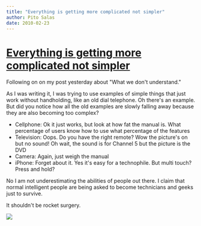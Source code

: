 ```yaml
---
title: "Everything is getting more complicated not simpler"
author: Pito Salas
date: 2010-02-23
---
```

# [Everything is getting more complicated not simpler](None)




Following on on my post yesterday about "What we don't understand."

As I was writing it, I was trying to use examples of simple things that just
work without handholding, like an old dial telephone. Oh there's an example.
But did you notice how all the old examples are slowly falling away because
they are also becoming too complex?

  * Cellphone: Ok it just works, but look at how fat the manual is. What percentage of users know how to use what percentage of the features
  * Television: Oops. Do you have the right remote? Wow the picture's on but no sound! Oh wait, the sound is for Channel 5 but the picture is the DVD
  * Camera: Again, just weigh the manual
  * iPhone: Forget about it. Yes it's easy for a technophile.  But multi touch? Press and hold?

No I am not underestimating the abilities of people out there. I claim that
normal intelligent people are being asked to become technicians and geeks just
to survive.

It shouldn't be rocket surgery.

![](https://i0.wp.com/img.zemanta.com/pixy.gif?w=584)


